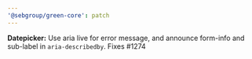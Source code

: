 ```yaml
---
'@sebgroup/green-core': patch
---
```


**Datepicker:** Use aria live for error message, and announce form-info and sub-label in `aria-describedby`. Fixes #1274
